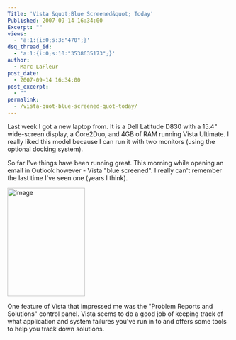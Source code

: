 ```yaml
---
Title: 'Vista &quot;Blue Screened&quot; Today'
Published: 2007-09-14 16:34:00
Excerpt: ""
views:
  - 'a:1:{i:0;s:3:"470";}'
dsq_thread_id:
  - 'a:1:{i:0;s:10:"3538635173";}'
author:
  - Marc LaFleur
post_date:
  - 2007-09-14 16:34:00
post_excerpt:
  - ""
permalink:
  - /vista-quot-blue-screened-quot-today/
---
```

<p>Last week I got a new laptop from. It is a Dell Latitude D830 with a 15.4" wide-screen display, a Core2Duo, and 4GB of RAM running Vista Ultimate. I really liked this model because I can run it with two monitors (using the optional docking system). 
</p><p>So far I've things have been running great. This morning while opening an email in Outlook however - Vista "blue screened".&nbsp;I really can't remember the last time I've seen one (years I think). 
</p><p><a href="http://weblogs.asp.net/blogs/mlafleur/WindowsLiveWriter/VistaBlueScr_A2A1/image_7.png" target=_blank mce_href="http://weblogs.asp.net/blogs/mlafleur/WindowsLiveWriter/VistaBlueScr_A2A1/image_7.png"><img style="BORDER-RIGHT: 0px; BORDER-TOP: 0px; BORDER-LEFT: 0px; BORDER-BOTTOM: 0px" height=244 alt=image src="http://weblogs.asp.net/blogs/mlafleur/WindowsLiveWriter/VistaBlueScr_A2A1/image_thumb_2.png" width=175 border=0 mce_src="http://weblogs.asp.net/blogs/mlafleur/WindowsLiveWriter/VistaBlueScr_A2A1/image_thumb_2.png"/></a> 
</p><p>One feature of Vista that impressed me was the "Problem Reports and Solutions" control panel. Vista seems to do a good job of keeping track of what application and system failures you've run in to and offers some tools to help you track down solutions. </p>